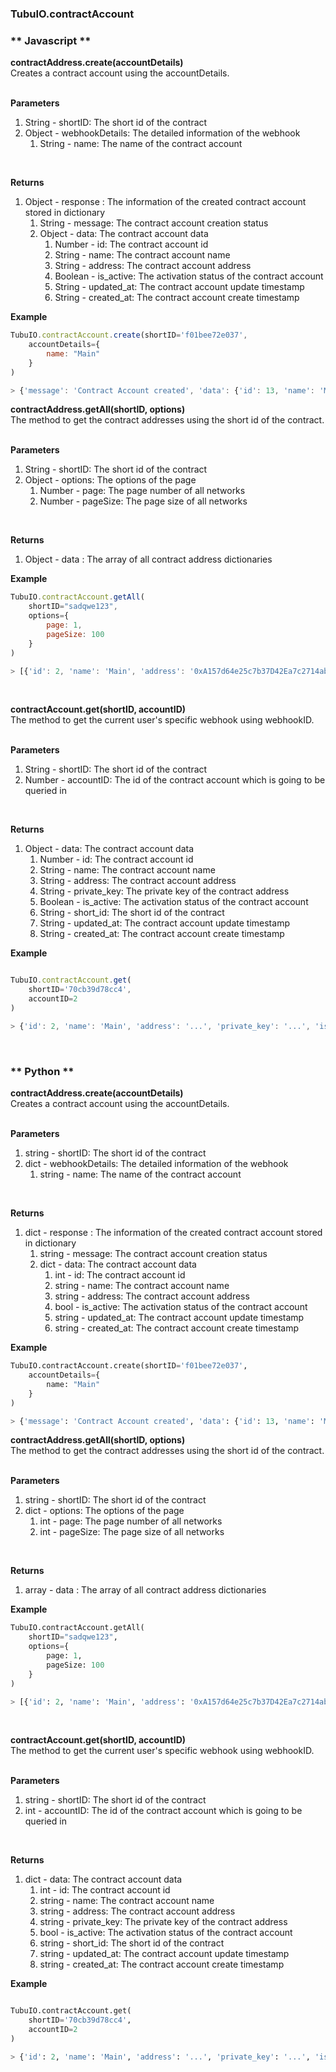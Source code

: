 

### TubuIO.contractAccount
<!-- tabs:start -->

### ** Javascript **

**contractAddress.create(accountDetails)**
<br>
Creates a contract account using the accountDetails.
<br>
<br>

**Parameters**
<br>
1. String - shortID: The short id of the contract <br>
2. Object - webhookDetails: The detailed information of the webhook <br>
    1. String - name: The name of the contract account <br>
<br>

**Returns**
<br>

1. Object - response : The information of the created contract account stored in dictionary  <br>
    1. String - message: The contract account creation status <br>
    2. Object - data: The contract account data <br>
        1. Number - id: The contract account id <br>
        2. String - name: The contract account name <br>
        3. String - address: The contract account address <br>
        4. Boolean - is_active: The activation status of the contract account <br>
        5. String - updated_at: The contract account update timestamp <br> 
        6. String - created_at: The contract account create timestamp <br>

**Example**
```js
TubuIO.contractAccount.create(shortID='f01bee72e037',
    accountDetails={
        name: "Main"
    }
)

> {'message': 'Contract Account created', 'data': {'id': 13, 'name': 'Main', 'address': '0xd7e55358Bfb1f...', 'is_active': True, ...}}
```

**contractAddress.getAll(shortID, options)**
<br>
The method to get the contract addresses using the short id of the contract.
<br>
<br>

**Parameters**
<br>

1. String - shortID: The short id of the contract <br>
2. Object - options: The options of the page <br>
    1. Number - page: The page number of all networks <br>
    2. Number - pageSize: The page size of all networks <br>


<br>

**Returns**
<br>

1. Object - data : The array of all contract address dictionaries <br>


**Example**

```js
TubuIO.contractAccount.getAll(
    shortID="sadqwe123",
    options={
        page: 1,
        pageSize: 100
    }
)

> [{'id': 2, 'name': 'Main', 'address': '0xA157d64e25c7b37D42Ea7c2714abE41D7E185a46', 'is_active': True, ...}, {...}, ...]

```
<br>

**contractAccount.get(shortID, accountID)**
<br>
The method to get the current user's specific webhook using webhookID.
<br>
<br>

**Parameters**
<br>
 1. String - shortID: The short id of the contract <br>
 2. Number - accountID: The id of the contract account which is going to be queried in <br>
 
<br>

**Returns**
<br>
1. Object - data: The contract account data <br>
    1. Number - id: The contract account id <br>
    2. String - name: The contract account name <br>
    3. String - address: The contract account address <br>
    4. String - private_key: The private key of the contract address <br>
    5. Boolean - is_active: The activation status of the contract account <br>
    6. String - short_id: The short id of the contract
    7. String - updated_at: The contract account update timestamp <br> 
    8. String - created_at: The contract account create timestamp <br>


**Example**
```js

TubuIO.contractAccount.get(
    shortID='70cb39d78cc4',
    accountID=2
)

> {'id': 2, 'name': 'Main', 'address': '...', 'private_key': '...', 'is_active': True, ...}

```
<br>


### ** Python **

**contractAddress.create(accountDetails)**
<br>
Creates a contract account using the accountDetails.
<br>
<br>

**Parameters**
<br>
1. string - shortID: The short id of the contract <br>
2. dict - webhookDetails: The detailed information of the webhook <br>
    1. string - name: The name of the contract account <br>
<br>

**Returns**
<br>

1. dict - response : The information of the created contract account stored in dictionary  <br>
    1. string - message: The contract account creation status <br>
    2. dict - data: The contract account data <br>
        1. int - id: The contract account id <br>
        2. string - name: The contract account name <br>
        3. string - address: The contract account address <br>
        4. bool - is_active: The activation status of the contract account <br>
        5. string - updated_at: The contract account update timestamp <br> 
        6. string - created_at: The contract account create timestamp <br>

**Example**
```python
TubuIO.contractAccount.create(shortID='f01bee72e037',
    accountDetails={
        name: "Main"
    }
)

> {'message': 'Contract Account created', 'data': {'id': 13, 'name': 'Main', 'address': '0xd7e55358Bfb1f...', 'is_active': True, ...}}
```

**contractAddress.getAll(shortID, options)**
<br>
The method to get the contract addresses using the short id of the contract.
<br>
<br>

**Parameters**
<br>

1. string - shortID: The short id of the contract <br>
2. dict - options: The options of the page <br>
    1. int - page: The page number of all networks <br>
    2. int - pageSize: The page size of all networks <br>


<br>

**Returns**
<br>

1. array - data : The array of all contract address dictionaries <br>


**Example**

```python
TubuIO.contractAccount.getAll(
    shortID="sadqwe123",
    options={
        page: 1,
        pageSize: 100
    }
)

> [{'id': 2, 'name': 'Main', 'address': '0xA157d64e25c7b37D42Ea7c2714abE41D7E185a46', 'is_active': True, ...}, {...}, ...]

```
<br>

**contractAccount.get(shortID, accountID)**
<br>
The method to get the current user's specific webhook using webhookID.
<br>
<br>

**Parameters**
<br>
 1. string - shortID: The short id of the contract <br>
 2. int - accountID: The id of the contract account which is going to be queried in <br>
 
<br>

**Returns**
<br>
1. dict - data: The contract account data <br>
    1. int - id: The contract account id <br>
    2. string - name: The contract account name <br>
    3. string - address: The contract account address <br>
    4. string - private_key: The private key of the contract address <br>
    5. bool - is_active: The activation status of the contract account <br>
    6. string - short_id: The short id of the contract
    7. string - updated_at: The contract account update timestamp <br> 
    8. string - created_at: The contract account create timestamp <br>


**Example**
```python

TubuIO.contractAccount.get(
    shortID='70cb39d78cc4',
    accountID=2
)

> {'id': 2, 'name': 'Main', 'address': '...', 'private_key': '...', 'is_active': True, ...}

```
<br>

<!-- tabs:end -->